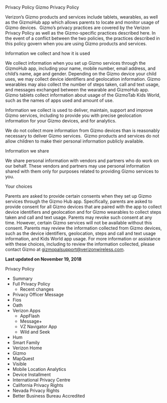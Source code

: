Privacy Policy Gizmo Privacy Policy

Verizon’s Gizmo products and services include tablets, wearables, as well as the GizmoHub app which allows parents to locate and monitor usage of Gizmo devices.  Gizmo’s privacy practices are covered by the Verizon Privacy Policy as well as the Gizmo-specific practices described here. In the event of a conflict between the two policies, the practices described in this policy govern when you are using Gizmo products and services.

Information we collect and how it is used

We collect information when you set up Gizmo services through the GizmoHub app, including your name, mobile number, email address, and child’s name, age and gender. Depending on the Gizmo device your child uses, we may collect device identifiers and geolocation information. Gizmo wearables may also collect the number of steps taken, call and text usage, and messages exchanged between the wearable and GizmoHub app. Gizmo tablets collect information about usage of the GizmoTab Kids World, such as the names of apps used and amount of use.

Information we collect is used to deliver, maintain, support and improve Gizmo services, including to provide you with precise geolocation information for your Gizmo devices, and for analytics.

We do not collect more information from Gizmo devices than is reasonably necessary to deliver Gizmo services.  Gizmo products and services do not allow children to make their personal information publicly available.

Information we share

We share personal information with vendors and partners who do work on our behalf. These vendors and partners may use personal information shared with them only for purposes related to providing Gizmo services to you.

Your choices

Parents are asked to provide certain consents when they set up Gizmo services through the Gizmo Hub app. Specifically, parents are asked to provide consent for all Gizmo devices that are paired with the app to collect device identifiers and geolocation and for Gizmo wearables to collect steps taken and call and text usage. Parents may revoke such consent at any time. However, certain Gizmo services will not be available without this consent. Parents may review the information collected from Gizmo devices, such as the device identifiers, geolocation, steps and call and text usage information, and Kids World app usage. For more information or assistance with these choices, including to review the information collected, please contact Gizmo at gizmopalsupport@verizonwireless.com.

**Last updated on November 19, 2018**

Privacy Policy

*   Summary
*   Full Privacy Policy
    *   Recent changes
*   Privacy Officer Message
*   Fios
*   Oath
*   Verizon Apps
    *   AppFlash
    *   Message+
    *   VZ Navigator App
    *   Wild and Seek
*   Hum
*   Smart Family
*   Verizon Home
*   Gizmo
*   MapQuest
*   Visible
*   Mobile Location Analytics
*   Device Installment
*   International Privacy Centre
*   California Privacy Rights
*   Nevada Privacy Rights
*   Better Business Bureau Accredited